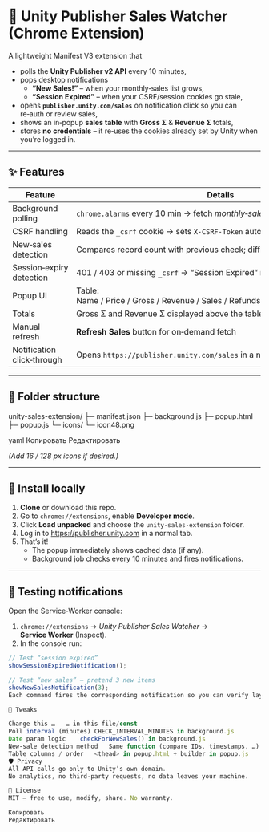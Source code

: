 # 🛒 Unity Publisher Sales Watcher (Chrome Extension)

A lightweight Manifest V3 extension that

* polls the **Unity Publisher v2 API** every 10 minutes,
* pops desktop notifications  
  * **“New Sales!”** – when your monthly‑sales list grows,  
  * **“Session Expired”** – when your CSRF/session cookies go stale,
* opens **`publisher.unity.com/sales`** on notification click so you can re‑auth or review sales,
* shows an in‑popup **sales table** with **Gross Σ** & **Revenue Σ** totals,
* stores **no credentials** – it re‑uses the cookies already set by Unity when you’re logged in.

---

## ✨ Features

| Feature                    | Details                                                                    |
|----------------------------|----------------------------------------------------------------------------|
| Background polling         | `chrome.alarms` every 10 min → fetch *monthly‑sales* for the current month |
| CSRF handling              | Reads the `_csrf` cookie → sets `X‑CSRF‑Token` automatically               |
| New‑sales detection        | Compares record count with previous check; diff ⇒ “New Sales” notification |
| Session‑expiry detection   | 401 / 403 or missing `_csrf` → “Session Expired” notification              |
| Popup UI                   | Table: Name / Price / Gross / Revenue / Sales / Refunds / Chargebacks / First / Last |
| Totals                     | Gross Σ and Revenue Σ displayed above the table                            |
| Manual refresh             | **Refresh Sales** button for on‑demand fetch                               |
| Notification click‑through | Opens `https://publisher.unity.com/sales` in a new tab                     |

---

## 📁 Folder structure

unity-sales-extension/ ├─ manifest.json ├─ background.js ├─ popup.html ├─ popup.js └─ icons/ └─ icon48.png

yaml
Копировать
Редактировать

*(Add 16 / 128 px icons if desired.)*

---

## 🚀 Install locally

1. **Clone** or download this repo.  
2. Go to `chrome://extensions`, enable **Developer mode**.  
3. Click **Load unpacked** and choose the `unity-sales-extension` folder.  
4. Log in to <https://publisher.unity.com> in a normal tab.  
5. That’s it!  
   * The popup immediately shows cached data (if any).  
   * Background job checks every 10 minutes and fires notifications.

---

## 🧪 Testing notifications

Open the Service‑Worker console:

1. `chrome://extensions` → *Unity Publisher Sales Watcher* → **Service Worker** (Inspect).  
2. In the console run:

```js
// Test “session expired”
showSessionExpiredNotification();

// Test “new sales” – pretend 3 new items
showNewSalesNotification(3);
Each command fires the corresponding notification so you can verify layout and click‑through behaviour.

🔧 Tweaks

Change this …	… in this file/const
Poll interval (minutes)	CHECK_INTERVAL_MINUTES in background.js
Date param logic	checkForNewSales() in background.js
New‑sale detection method	Same function (compare IDs, timestamps, …)
Table columns / order	<thead> in popup.html + builder in popup.js
🛡️ Privacy
All API calls go only to Unity’s own domain.
No analytics, no third‑party requests, no data leaves your machine.

📜 License
MIT – free to use, modify, share. No warranty.

Копировать
Редактировать
